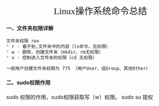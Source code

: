 <center><font size=5 face="黑体">Linux操作系统命令总结</font></center>

#### 一、文件夹权限详解

```markdown
文件夹权限 rwx
* r - 看不到,文件夹中的内容（ls命令，无权限）
* w - 删除、创建文件夹（mkdir、rm无权限）
* x - 控制进入文件夹的权限（cd 无权限）

一般用户创建文件夹权限为 775 （用户User、组Group、其他Other）
```



#### 二、sudo权限作用

sudo 权限的作用，sudo权限获取写（w）权限。
sudo su 提权

